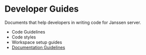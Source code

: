 # Developer Guides

Documents that help developers in writing code for Janssen server. 

- Code Guidelines
- Code styles
- Workspace setup guides
- [Documentation Guidelines](documentation-guidelines.md)
